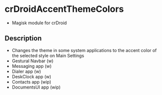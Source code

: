 # crDroidAccentThemeColors
- Magisk module for crDroid

## Description
- Changes the theme in some system applications to the accent color of the selected style on Main Settings
- Gestural Navbar (w)
- Messaging app (w)
- Dialer app (w)
- DeskClock app (w)
- Contacts app (wip)
- DocumentsUI app (wip)
